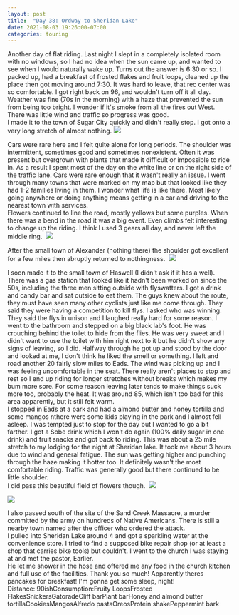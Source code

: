 ```yaml
---
layout: post
title:  "Day 38: Ordway to Sheridan Lake"
date: 2021-08-03 19:26:00-07:00
categories: touring
---
```

Another day of flat riding. Last night I slept in a completely isolated room with no windows, so I had no idea when the sun came up, and wanted to see when I would naturally wake up. Turns out the answer is 6:30 or so. I packed up, had a breakfast of frosted flakes and fruit loops, cleaned up the place then got moving around 7:30. It was hard to leave, that rec center was so comfortable. I got right back on 96, and wouldn't turn off it all day.  
Weather was fine (70s in the morning) with a haze that prevented the sun from being too bright. I wonder if it's smoke from all the fires out West. There was little wind and traffic so progress was good.   
I made it to the town of Sugar City quickly and didn't really stop. I got onto a very long stretch of almost nothing.
[![](https://lh3.googleusercontent.com/-rN_vpF5M77o/YQn65X29mqI/AAAAAAAAVyU/CiW3OkXdYaA5CgnSrfFORFyWZ1ws-QCvgCLcBGAsYHQ/s1600/1628043997185337-0.png)](https://lh3.googleusercontent.com/-rN_vpF5M77o/YQn65X29mqI/AAAAAAAAVyU/CiW3OkXdYaA5CgnSrfFORFyWZ1ws-QCvgCLcBGAsYHQ/s1600/1628043997185337-0.png)
  
Cars were rare here and I felt quite alone for long periods. The shoulder was intermittent, sometimes good and sometimes nonexistent. Often it was present but overgrown with plants that made it difficult or impossible to ride in. As a result I spent most of the day on the white line or on the right side of the traffic lane. Cars were rare enough that it wasn't really an issue. I went through many towns that were marked on my map but that looked like they had 1-2 families living in them. I wonder what life is like there. Most likely going anywhere or doing anything means getting in a car and driving to the nearest town with services.  
Flowers continued to line the road, mostly yellows but some purples. When there was a bend in the road it was a big event. Even climbs felt interesting to change up the riding. I think I used 3 gears all day, and never left the middle ring. 
[![](https://lh3.googleusercontent.com/-VEMjKkUszeM/YQn63j6EdVI/AAAAAAAAVyQ/M4mnFkuEw04uGCojugxFD2yxpPjCxp7pACLcBGAsYHQ/s1600/1628043986287486-1.png)](https://lh3.googleusercontent.com/-VEMjKkUszeM/YQn63j6EdVI/AAAAAAAAVyQ/M4mnFkuEw04uGCojugxFD2yxpPjCxp7pACLcBGAsYHQ/s1600/1628043986287486-1.png)
  
After the small town of Alexander (nothing there) the shoulder got excellent for a few miles then abruptly returned to nothingness. 
[![](https://lh3.googleusercontent.com/-EKO2BAbCiEc/YQn60x8DKGI/AAAAAAAAVyM/LspAK938mkwHj5mhzNKvJMBTbp2ugIwlQCLcBGAsYHQ/s1600/1628043979423257-2.png)](https://lh3.googleusercontent.com/-EKO2BAbCiEc/YQn60x8DKGI/AAAAAAAAVyM/LspAK938mkwHj5mhzNKvJMBTbp2ugIwlQCLcBGAsYHQ/s1600/1628043979423257-2.png)
  
I soon made it to the small town of Haswell (I didn't ask if it has a well). There was a gas station that looked like it hadn't been worked on since the 50s, including the three men sitting outside with flyswatters. I got a drink and candy bar and sat outside to eat them. The guys knew about the route, they must have seen many other cyclists just like me come through. They said they were having a competition to kill flys. I asked who was winning. They said the flys in unison and I laughed really hard for some reason. I went to the bathroom and stepped on a big black lab's foot. He was crouching behind the toilet to hide from the flies. He was very sweet and I didn't want to use the toilet with him right next to it but he didn't show any signs of leaving, so I did. Halfway through he got up and stood by the door and looked at me, I don't think he liked the smell or something. I left and road another 20 fairly slow miles to Eads. The wind was picking up and I was feeling uncomfortable in the seat. There really aren't places to stop and rest so I end up riding for longer stretches without breaks which makes my bum more sore. For some reason leaving later tends to make things suck more too, probably the heat. It was around 85, which isn't too bad for this area apparently, but it still felt warm.   
I stopped in Eads at a park and had a almond butter and honey tortilla and some mangos nthere were some kids playing in the park and I almost fell asleep. I was tempted just to stop for the day but I wanted to go a bit farther. I got a Sobe drink which I won't do again (100% daily sugar in one drink) and fruit snacks and got back to riding. This was about a 25 mile stretch to my lodging for the night at Sheridan lake. It took me about 3 hours due to wind and general fatigue. The sun was getting higher and punching through the haze making it hotter too. It definitely wasn't the most comfortable riding. Traffic was generally good but there continued to be little shoulder.   
I did pass this beautiful field of flowers though. 
[![](https://lh3.googleusercontent.com/-og6vlYyqIyc/YQn6zL68PEI/AAAAAAAAVyI/AjO5iOSISroJ1wLC4B1Djy-yb70PeiDXQCLcBGAsYHQ/s1600/1628043972895228-3.png)](https://lh3.googleusercontent.com/-og6vlYyqIyc/YQn6zL68PEI/AAAAAAAAVyI/AjO5iOSISroJ1wLC4B1Djy-yb70PeiDXQCLcBGAsYHQ/s1600/1628043972895228-3.png)

[![](https://lh3.googleusercontent.com/-X9a7LNvlq6Q/YQn6xRgtoiI/AAAAAAAAVyE/JKVeVXCU2IIm3mWXl35fosNRteDZcNOGQCLcBGAsYHQ/s1600/1628043962768193-4.png)](https://lh3.googleusercontent.com/-X9a7LNvlq6Q/YQn6xRgtoiI/AAAAAAAAVyE/JKVeVXCU2IIm3mWXl35fosNRteDZcNOGQCLcBGAsYHQ/s1600/1628043962768193-4.png)
  
I also passed south of the site of the Sand Creek Massacre, a murder committed by the army on hundreds of Native Americans. There is still a nearby town named after the officer who ordered the attack.   
I pulled into Sheridan Lake around 4 and got a sparkling water at the convenience store. I tried to find a supposed bike repair shop (or at least a shop that carries bike tools) but couldn't. I went to the church I was staying at and met the pastor, Earlier.  
He let me shower in the hose and offered me any food in the church kitchen and full use of the facilities. Thank you so much! Apparently theres pancakes for breakfast! I'm gonna get some sleep, night!  
Distance: 90ishConsumption:Fruity LoopsFrosted FlakesSnickersGatoradeCliff barPlant barHoney and almond butter tortillaCookiesMangosAlfredo pastaOreosProtein shakePeppermint bark
